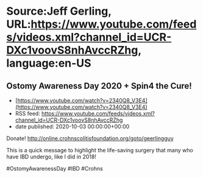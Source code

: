 # Source:Jeff Gerling, URL:https://www.youtube.com/feeds/videos.xml?channel_id=UCR-DXc1voovS8nhAvccRZhg, language:en-US

## Ostomy Awareness Day 2020 + Spin4 the Cure!
 - [https://www.youtube.com/watch?v=2340Q8_V3E4](https://www.youtube.com/watch?v=2340Q8_V3E4)
 - RSS feed: https://www.youtube.com/feeds/videos.xml?channel_id=UCR-DXc1voovS8nhAvccRZhg
 - date published: 2020-10-03 00:00:00+00:00

Donate! http://online.crohnscolitisfoundation.org/goto/geerlingguy

This is a quick message to highlight the life-saving surgery that many who have IBD undergo, like I did in 2018!

#OstomyAwarenessDay #IBD #Crohns

